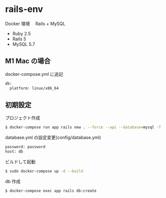 # rails-env

Docker 環境　 Rails + MySQL

- Ruby 2.5
- Rails 5
- MySQL 5.7

## M1 Mac の場合

docker-compose.yml に追記

```bash
db:
  platform: linux/x86_64
```

## 初期設定

プロジェクト作成

```bash
$ docker-compose run app rails new . --force --api --database=mysql -T
```

database.yml の設定変更(config/database.yml)

```bash
password: password
host: db
```

ビルドして起動

```bash
$ sudo docker-compose up -d --build
```

db 作成

```bash
$ docker-compose exec app rails db:create
```
